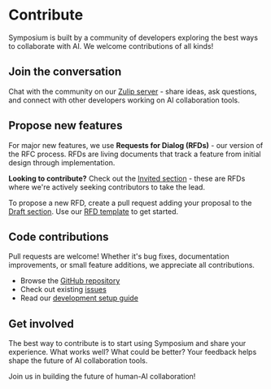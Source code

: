 # Contribute

Symposium is built by a community of developers exploring the best ways to collaborate with AI. We welcome contributions of all kinds!

## Join the conversation

Chat with the community on our [Zulip server](https://socratic-shell.zulipchat.com) - share ideas, ask questions, and connect with other developers working on AI collaboration tools.

## Propose new features

For major new features, we use **Requests for Dialog (RFDs)** - our version of the RFC process. RFDs are living documents that track a feature from initial design through implementation.

**Looking to contribute?** Check out the [Invited section](./rfds/invited.md) - these are RFDs where we're actively seeking contributors to take the lead.

To propose a new RFD, create a pull request adding your proposal to the [Draft section](./rfds/draft.md). Use our [RFD template](./rfds/TEMPLATE.md) to get started.

## Code contributions

Pull requests are welcome! Whether it's bug fixes, documentation improvements, or small feature additions, we appreciate all contributions.

- Browse the [GitHub repository](https://github.com/symposium-dev/symposium/)
- Check out existing [issues](https://github.com/symposium-dev/symposium/issues) 
- Read our [development setup guide](./design/implementation-overview.md)

## Get involved

The best way to contribute is to start using Symposium and share your experience. What works well? What could be better? Your feedback helps shape the future of AI collaboration tools.

Join us in building the future of human-AI collaboration!
